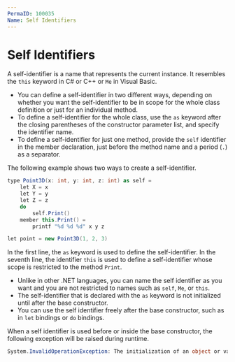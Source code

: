 ```yaml
---
PermaID: 100035
Name: Self Identifiers
---
```


# Self Identifiers

A self-identifier is a name that represents the current instance. It resembles the `this` keyword in C# or C++ or `Me` in Visual Basic. 

 - You can define a self-identifier in two different ways, depending on whether you want the self-identifier to be in scope for the whole class definition or just for an individual method.
 - To define a self-identifier for the whole class, use the `as` keyword after the closing parentheses of the constructor parameter list, and specify the identifier name.
 - To define a self-identifier for just one method, provide the `self` identifier in the member declaration, just before the method name and a period (`.`) as a separator.

The following example shows two ways to create a self-identifier. 

```csharp
type Point3D(x: int, y: int, z: int) as self =
    let X = x
    let Y = y
    let Z = z
    do
        self.Print()
    member this.Print() =
        printf "%d %d %d" x y z

let point = new Point3D(1, 2, 3)
```

In the first line, the `as` keyword is used to define the self-identifier. In the seventh line, the identifier `this` is used to define a self-identifier whose scope is restricted to the method `Print`.

 - Unlike in other .NET languages, you can name the self identifier as you want and you are not restricted to names such as `self`, `Me`, or `this`.
 - The self-identifier that is declared with the `as` keyword is not initialized until after the base constructor. 
 - You can use the self identifier freely after the base constructor, such as in `let` bindings or `do` bindings.

When a self identifier is used before or inside the base constructor, the following exception will be raised during runtime.

```csharp
System.InvalidOperationException: The initialization of an object or value resulted in an object or value being accessed recursively before it was fully initialized.
```

